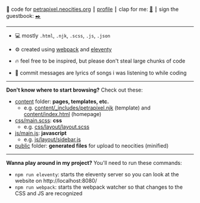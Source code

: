 :ribbon: code for [petrapixel.neocities.org](https://petrapixel.neocities.org/) ┋ [profile](https://neocities.org/site/petrapixel) ┋ clap for me: [:clap:](http://clap.fc2.com/post/petrapixel/?url=https%3A%2F%2Fpetrapixel.neocities.org%2F&title=petrapixel) ┋ sign the guestbook: [:black_nib:](http://users3.smartgb.com/g/g.php?a=s&i=g36-36055-1e)

---

- :computer: mostly `.html`, `.njk`, `.scss`, `.js`, `.json`

- :gear: created using [webpack](https://webpack.js.org/) and [eleventy](https://www.11ty.dev/)

- :fire: feel free to be inspired, but please don't steal large chunks of code

- :musical_note: commit messages are lyrics of songs i was listening to while coding

---

**Don't know where to start browsing?** Check out these:

- [content](https://github.com/petracoding/petrapixel.neocities.org/blob/master/content) folder: **pages, templates, etc.**
  - e.g. [content/\_includes/petrapixel.njk](https://github.com/petracoding/petrapixel.neocities.org/blob/master/content/_includes/petrapixel.njk) (template) and [content/index.html](https://github.com/petracoding/petrapixel.neocities.org/blob/master/content/index.html) (homepage)
- [css/main.scss](https://github.com/petracoding/petrapixel.neocities.org/blob/master/css/main.scss): **css**
  - e.g. [css/layout/layout.scss](https://github.com/petracoding/petrapixel.neocities.org/blob/master/css/layout/layout.scss)
- [js/main.js](https://github.com/petracoding/petrapixel.neocities.org/blob/master/js/main.js): **javascript**
  - e.g. [js/layout/sidebar.js](https://github.com/petracoding/petrapixel.neocities.org/blob/master/js/layout/sidebar.js)
- [public](https://github.com/petracoding/petrapixel.neocities.org/blob/master/public) folder: **generated files** for upload to neocities (minified)

---

**Wanna play around in my project?** You'll need to run these commands:

- `npm run eleventy`: starts the eleventy server so you can look at the website on http://localhost:8080/
- `npm run webpack`: starts the webpack watcher so that changes to the CSS and JS are recognized
